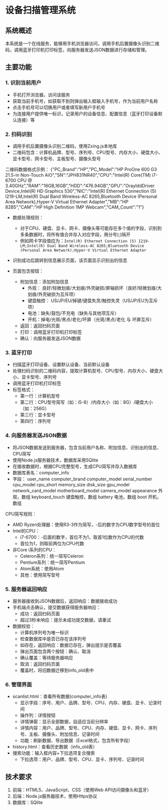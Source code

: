 # 设备扫描管理系统

## 系统概述
本系统是一个在线服务，能够用手机浏览器访问，调用手机后置摄像头识别二维码，调用蓝牙打印机打印标签，向服务器发送JSON数据进行存储和管理。

## 主要功能

### 1. 识别当前用户
- 手机打开浏览器，访问该服务
- 获取当前手机号，如获取不到则弹出输入框输入手机号，作为当前用户名称
- 点击手机号可以切换用户或者填写新用户手机号
- 为连接用户提供唯一标识，记录用户的设备信息、配置信息（蓝牙打印设备默认连接）等

### 2. 扫码识别
- 调用手机后置摄像头识别二维码，使用Zxing.js本地库
- 二维码包含：计算机品牌、型号、序列号、CPU型号、内存大小、硬盘大小、显卡型号、网卡型号、主板型号、摄像头型号

二维码数据格式示例：
{"PC_Brand":"HP","PC_Model":"HP ProOne 600 G3 21.5-in Non-Touch AiO","SN":"JPH831NR40","CPU":"Intel(R) Core(TM) i7-6700 CPU @ 3.40GHz","RAM":"16GB,16GB","HDD":"476.94GB","GPU":"OrayIddDriver Device,Intel(R) HD Graphics 530","NIC":"Intel(R) Ethernet Connection (5) I219-LM,Intel(R) Dual Band Wireless-AC 8265,Bluetooth Device (Personal Area Network),Hyper-V Virtual Ethernet Adapter","MB":"HP 82B5","CAM":"HP High Definition 1MP Webcam","CAM_Count":"1"}


- 数据处理规则：
  - 对于CPU、硬盘、显卡、网卡、摄像头等可能存在多个值的字段，识别到多条数据时，将所有值合并存入对应字段，用分号(;)隔开
  - 例如网卡字段值应为：`Intel(R) Ethernet Connection (5) I219-LM;Intel(R) Dual Band Wireless-AC 8265;Bluetooth Device (Personal Area Network);Hyper-V Virtual Ethernet Adapter`

- 识别成功后跳转到信息展示页面，该页面显示识别出的信息
- 页面包含按钮：
  - 附加信息：添加附加信息
    * 外观： 良好/轻微划痕/大划痕/外壳破损/屏轴损坏（良好/轻微划痕/大划痕/外壳破损为互斥项）
    * 键盘触控： US/JP/EU/掉键/键盘失灵/触控失灵（US/JP/EU为互斥项）
    * 电池：缺失/鼓包/不充电（缺失与其他项互斥）
    * 开机：掉电/光斑/黑点/老化/坏屏（光斑/黑点/老化 与 坏屏互斥）
  - 返回：返回扫码页面
  - 打印：调用蓝牙打印机打印标签
  - 确认：向服务器发送JSON数据


### 3. 蓝牙打印
- 扫描蓝牙打印设备、设置默认设备、当前默认设备
- 处理扫码识别的二维码内容，提取计算机型号、CPU型号、内存大小、硬盘大小、显卡型号、序列号
- 调用蓝牙打印机打印标签
- 标签格式：
  - 第一行：计算机型号
  - 第二行：CPU型号简写（如：i5-8）/内存大小（如：8G）/硬盘大小（如：256G）
  - 第三行：显卡型号
  - 第四行：序列号

### 4. 向服务器发送JSON数据
- 将JSON数据发送到服务器，包含当前用户名称、附加信息、识别出的信息、CPU简写
- 使用Node.js服务器技术，数据库采用SQlite
- 在接收数据时，根据CPU完整型号，生成CPU简写并存入数据库
- 数据库表名：computer_info
- 字段：
user_name
computer_brand
computer_model
serial_number
cpu_model
cpu_short
memory_size
disk_size
gpu_model
network_card_model
motherboard_model
camera_model
appearance  外观，数组
keyboard_touch  键盘触控，数组
battery  电池，数组
boot  开机，数组

CPU简写规则：
- AMD Ryzen处理器：使用R3-3作为简写，-后的数字为CPU数字型号的首位
- Intel的CPU：
  - i7-6700：-后面的数字，首位不为1，取首1位数作为CPU的代数
  - 首位为1，则取前两位为CPU代数
- 非Core i系列的CPU：
  - Celeron系列：统一简写Celeron
  - Pentium系列：统一简写Pentium
  - Atom系统：使用Atom
  - 其他：使用简写型号

### 5. 服务器返回响应
- 服务器接收到JSON数据后，返回响应：数据接收成功
- 手机端点击确认，提交数据获得服务器响应：
  - 成功：返回扫码页面
  - 超过3秒未响应：提示未成功提交数据，请重试
- 数据校验：
  - 计算机序列号为唯一标识
  - 检查数据库中是否已存在该序列号
  - 如存在，返回响应：数据已存在，弹出提示是否覆盖
  - 弹出页面包含两个按钮：确认、取消
  - 确认覆盖：等待服务器响应
  - 取消：返回扫码页面
  - 覆盖时，将旧数据迁移到info_old表中

### 6. 管理界面
- scanlist.html：查看所有数据(computer_info表)
  - 显示字段：序号、用户、品牌、型号、CPU、内存、硬盘、显卡、记录时间
  - 操作列：详情按钮
  - 详情弹窗：显示全部数据，自适应当前分辨率
  - 详情内容：用户、品牌、型号、CPU、内存、硬盘、显卡、网卡、序列号、主板、摄像头、附加信息、记录时间
  - 功能：刷新数据、导出数据（Excel格式，包含所有字段）
- history.html：查看历史数据（info_old表）
- 搜索功能：输入框内容+下拉选项复合搜索
  - 下拉选项：用户、品牌、型号、CPU、显卡、序列号、记录时间

## 技术要求
1. 前端：HTML5、JavaScript、CSS（使用Web API访问摄像头和蓝牙）
2. 后端：Node.js服务器技术，使用Https协议
3. 数据库：SQlite